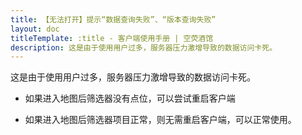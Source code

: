 ```yaml
---
title: 【无法打开】提示“数据查询失败”、“版本查询失败”
layout: doc
titleTemplate: :title - 客户端使用手册 | 空荧酒馆
description: 这是由于使用用户过多，服务器压力激增导致的数据访问卡死。
---
```


[文：【无法打开】提示“数据查询失败”、“版本查询失败”]: # 'https://support.qq.com/products/321980/faqs/97055'

这是由于使用用户过多，服务器压力激增导致的数据访问卡死。

- 如果进入地图后筛选器没有点位，可以尝试重启客户端

- 如果进入地图后筛选器项目正常，则无需重启客户端，可以正常使用。
